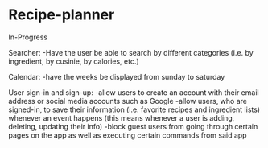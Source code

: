 # Recipe-planner

In-Progress

Searcher:
-Have the user be able to search by different categories (i.e. by ingredient, by cusinie, by calories, etc.)


Calendar:
-have the weeks be displayed from sunday to saturday

User sign-in and sign-up:
-allow users to create an account with their email address or social media accounts such as Google
-allow users, who are signed-in, to save their information (i.e. favorite recipes and ingredient lists) whenever an event happens (this means whenever a user is adding, deleting, updating their info)
-block guest users from going through certain pages on the app as well as executing certain commands from said app